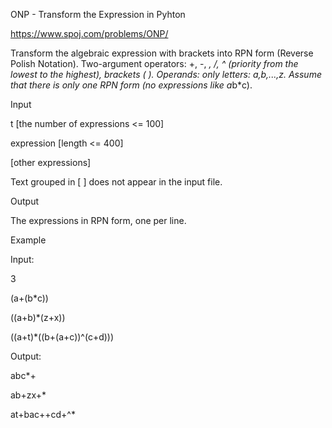 ONP - Transform the Expression in Pyhton

https://www.spoj.com/problems/ONP/

Transform the algebraic expression with brackets into RPN form (Reverse Polish Notation). Two-argument operators: +, -, *, /, ^ (priority from the lowest to the highest), brackets ( ). Operands: only letters: a,b,...,z. Assume that there is only one RPN form (no expressions like a*b*c).

Input

t [the number of expressions <= 100]

expression [length <= 400]

[other expressions]

Text grouped in [ ] does not appear in the input file.

Output

The expressions in RPN form, one per line.

Example

Input:

3

(a+(b*c))

((a+b)*(z+x))

((a+t)*((b+(a+c))^(c+d)))

Output:

abc*+

ab+zx+*

at+bac++cd+^*
